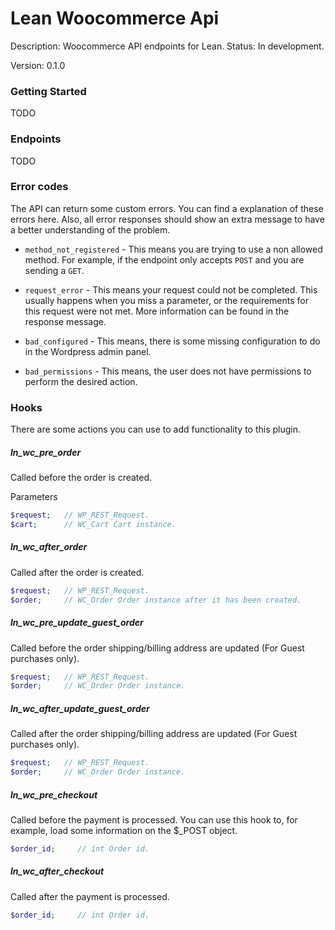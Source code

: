 # Lean Woocommerce Api
Description: Woocommerce API endpoints for Lean.
Status: In development.

Version: 0.1.0


### Getting Started
TODO

### Endpoints
TODO

### Error codes
The API can return some custom errors. You can find a explanation of
these errors here. Also, all error responses should show an extra message to have a better
understanding of the problem.

* `method_not_registered` - This means you are trying to use a non allowed method. For example, if the endpoint
only accepts `POST` and you are sending a `GET`.

* `request_error` - This means your request could not be completed. This usually happens when you miss a parameter, or
the requirements for this request were not met. More information can be found in the response message.

* `bad_configured` - This means, there is some missing configuration to do in the Wordpress admin panel.

* `bad_permissions` - This means, the user does not have permissions to perform the desired action.

### Hooks
There are some actions you can use to add functionality to this plugin.

##### ln_wc_pre_order
Called before the order is created.

Parameters
```php
$request;   // WP_REST_Request.
$cart;      // WC_Cart Cart instance.
```

##### ln_wc_after_order
Called after the order is created.
```php
$request;   // WP_REST_Request.
$order;     // WC_Order Order instance after it has been created.
```

##### ln_wc_pre_update_guest_order
Called before the order shipping/billing address are updated (For Guest purchases only).
```php
$request;   // WP_REST_Request.
$order;     // WC_Order Order instance.
```

##### ln_wc_after_update_guest_order
Called after the order shipping/billing address are updated (For Guest purchases only).
```php
$request;   // WP_REST_Request.
$order;     // WC_Order Order instance.
```

##### ln_wc_pre_checkout
Called before the payment is processed. You can use this hook to, for example, load some information on the $_POST object.
```php
$order_id;     // int Order id.
```

##### ln_wc_after_checkout
Called after the payment is processed.
```php
$order_id;     // int Order id.
```